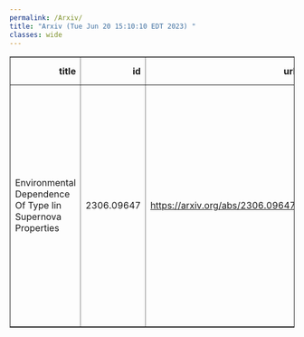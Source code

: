 ```yaml
---
permalink: /Arxiv/
title: "Arxiv (Tue Jun 20 15:10:10 EDT 2023) "
classes: wide
---
```

<table border="1" class="dataframe">
  <thead>
    <tr style="text-align: right;">
      <th>title</th>
      <th>id</th>
      <th>url</th>
      <th>authors</th>
      <th>Local Authors</th>
    </tr>
  </thead>
  <tbody>
    <tr>
      <td>Environmental Dependence Of Type Iin Supernova Properties</td>
      <td>2306.09647</td>
      <td><a href="https://arxiv.org/abs/2306.09647" target="_blank">https://arxiv.org/abs/2306.09647</a></td>
      <td>Takashi J. Moriya, Lluis Galbany, Cristina Jimenez-Palau, Joseph P. Anderson, Hanindyo Kuncarayakti, Sebastian F. Sanchez, Joseph D. Lyman, Thallis Pessi, Jose L. Prieto, Christopher S. Kochanek, Subo Dong, Ping Chen</td>
      <td>Christopher Kochanek</td>
    </tr>
  </tbody>
</table>